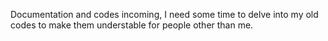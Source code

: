 Documentation and codes incoming, I need some time to delve into my old codes to make them understable for people other than me.
